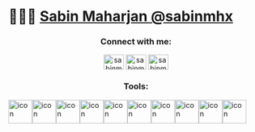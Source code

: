 # 👨🏻‍💻 [Sabin Maharjan @sabinmhx](sabin-maharjan.com.np)

<h3 align="center">Connect with me:</h3>
<p align="center">
<a href="https://twitter.com/sabinmhx" target="blank"><img align="center" src="https://raw.githubusercontent.com/rahuldkjain/github-profile-readme-generator/master/src/images/icons/Social/twitter.svg" alt="sabinmhx" height="30" width="40" /></a>
<a href="https://linkedin.com/in/sabinmhx" target="blank"><img align="center" src="https://raw.githubusercontent.com/rahuldkjain/github-profile-readme-generator/master/src/images/icons/Social/linked-in-alt.svg" alt="sabinmhx" height="30" width="40" /></a>
<a href="https://instagram.com/sabinmhx" target="blank"><img align="center" src="https://raw.githubusercontent.com/rahuldkjain/github-profile-readme-generator/master/src/images/icons/Social/instagram.svg" alt="sabinmhx" height="30" width="40" /></a>
</p>

<h3 align="center">Tools:</h3>
<p align="center">
<div style="display: flex; align-items: flex-start;"><img src="https://techstack-generator.vercel.app/cpp-icon.svg" alt="icon" width="47" height="47" /><img src="https://techstack-generator.vercel.app/csharp-icon.svg" alt="icon" width="47" height="47" /><img src="https://techstack-generator.vercel.app/java-icon.svg" alt="icon" width="47" height="47" /><img src="https://techstack-generator.vercel.app/python-icon.svg" alt="icon" width="47" height="47" /><img src="https://techstack-generator.vercel.app/js-icon.svg" alt="icon" width="47" height="47" /><img src="https://techstack-generator.vercel.app/react-icon.svg" alt="icon" width="47" height="47" /><img src="https://techstack-generator.vercel.app/restapi-icon.svg" alt="icon" width="47" height="47" /><img src="https://techstack-generator.vercel.app/mysql-icon.svg" alt="icon" width="47" height="47" /><img src="https://techstack-generator.vercel.app/kubernetes-icon.svg" alt="icon" width="47" height="47" /><img src="https://techstack-generator.vercel.app/docker-icon.svg" alt="icon" width="47" height="47" /></div>
</p>
